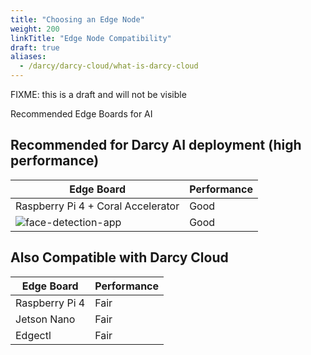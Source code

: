 ```yaml
---
title: "Choosing an Edge Node"
weight: 200
linkTitle: "Edge Node Compatibility"
draft: true
aliases:
  - /darcy/darcy-cloud/what-is-darcy-cloud
---
```

FIXME: this is a draft and will not be visible

Recommended Edge Boards for AI

## Recommended for Darcy AI deployment (high performance)

| Edge Board                                   | Performance |
|----------------------------------------------|-------------|
| Raspberry Pi 4 + Coral Accelerator           | Good        |
| ![face-detection-app](/images/boards/pi.png) | Good        |

## Also Compatible with Darcy Cloud

| Edge Board     | Performance |
|----------------|-------------|
| Raspberry Pi 4 | Fair        |
| Jetson Nano    | Fair        |
| Edgectl        | Fair        |
